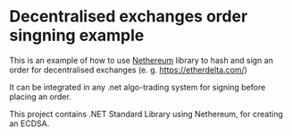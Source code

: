 Decentralised exchanges order singning example
==============================================

This is an example of how to use [Nethereum](https://github.com/Nethereum/Nethereum) library to hash and sign an order for decentralised exchanges (e. g. https://etherdelta.com/)

It can be integrated in any .net algo-trading system for signing before placing an order.

This project contains .NET Standard Library using Nethereum, for creating an ECDSA. 
